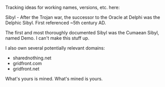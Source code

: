 Tracking ideas for working names, versions, etc. here:

Sibyl - After the Trojan war, the successor to the Oracle at Delphi was the Delphic Sibyl. First referenced ~5th century AD.

The first and most thoroughly documented Sibyl was the Cumaean Sibyl, named Demo. I can't make this stuff up.

I also own several potentially relevant domains:

* sharednothing.net
* gridfront.com
* gridfront.net

What's yours is mined. What's mined is yours.
